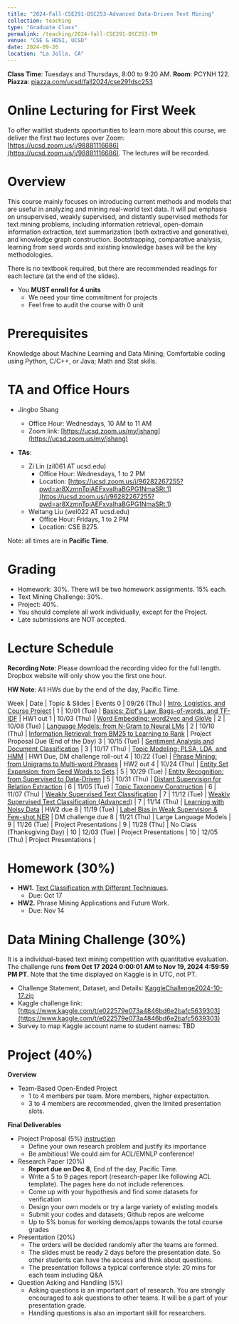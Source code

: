 ```yaml
---
title: "2024-Fall-CSE291-DSC253-Advanced Data-Driven Text Mining"
collection: teaching
type: "Graduate Class"
permalink: /teaching/2024-fall-CSE291-DSC253-TM
venue: "CSE & HDSI, UCSD"
date: 2024-09-26
location: "La Jolla, CA"
---
```


**Class Time**: Tuesdays and Thursdays, 8:00 to 9:20 AM.  **Room**: PCYNH 122.  **Piazza**: [piazza.com/ucsd/fall2024/cse291dsc253](https://piazza.com/ucsd/fall2024/cse291dsc253)


Online Lecturing for First Week
======

To offer waitlist students opportunities to learn more about this course, we deliver the first two lectures over Zoom: [https://ucsd.zoom.us/j/98881116686](https://ucsd.zoom.us/j/98881116686). The lectures will be recorded. 

Overview
======

This course mainly focuses on introducing current methods and models that are useful in analyzing and mining real-world text data. It will put emphasis on unsupervised, weakly supervised, and distantly supervised methods for text mining problems, including information retrieval, open-domain information extraction, text summarization (both extractive and generative), and knowledge graph construction. Bootstrapping, comparative analysis, learning from seed words and existing knowledge bases will be the key methodologies.

There is no textbook required, but there are recommended readings for each lecture (at the end of the slides).

- You **MUST enroll for 4 units**
    - We need your time commitment for projects
    - Feel free to audit the course with 0 unit


Prerequisites
======

Knowledge about Machine Learning and Data Mining; Comfortable coding using Python, C/C++, or Java; Math and Stat skills.

TA and Office Hours
======

- Jingbo Shang
    - Office Hour: Wednesdays, 10 AM to 11 AM
    - Zoom link: [https://ucsd.zoom.us/my/jshang](https://ucsd.zoom.us/my/jshang)

- **TAs**:
    - Zi Lin (zil061 AT ucsd.edu)
        - Office Hour: Wednesdays, 1 to 2 PM
        - Location: [https://ucsd.zoom.us/j/96282267255?pwd=ar8XzmnTpiAEFxvaIhaBGPG1NmaSRt.1](https://ucsd.zoom.us/j/96282267255?pwd=ar8XzmnTpiAEFxvaIhaBGPG1NmaSRt.1)
    - Weitang Liu (wel022 AT ucsd.edu)
        - Office Hour: Fridays, 1 to 2 PM
        - Location: CSE B275.


Note: all times are in **Pacific Time**.

Grading
======

- Homework: 30%. There will be two homework assignments. 15% each. 
- Text Mining Challenge: 30%.
- Project: 40%.
- You should complete all work individually, except for the Project.
- Late submissions are NOT accepted.

Lecture Schedule
======

**Recording Note**: Please download the recording video for the full length. Dropbox website will only show you the first one hour.

**HW Note**: All HWs due by the end of the day, Pacific Time. 

Week | Date        | Topic & Slides                                                  | Events
0    | 09/26 (Thu) | [Intro, Logistics, and Course Project](https://www.dropbox.com/scl/fo/6y609qa8dy2h1kl1j2rm5/ADYrb3Yl6RmrN46wcWD9S9k?rlkey=5fznuq20vduxne42yyrakkh85&dl=0) |
1    | 10/01 (Tue) | [Basics: Zipf's Law, Bags-of-words, and TF-IDF](https://www.dropbox.com/scl/fo/lka07lp13zqjautotlkq7/AFx01Bm0LKt2fSIgpv1-Uzw?rlkey=lksd0co3myuz6vi21sddxuliw&dl=0) | HW1 out
1    | 10/03 (Thu) | [Word Embedding: word2vec and GloVe](https://www.dropbox.com/scl/fo/wg2aadj8gw42twi6akur9/AER1Bdybcv-oGHLBb4f5XCE?rlkey=nd2ttg8pcz3iemr6krgyds69n&dl=0) |
2    | 10/08 (Tue) | [Language Models: from N-Gram to Neural LMs](https://www.dropbox.com/scl/fo/rv94mgonb9jh6y95kg45m/AJlsMosOO7PcegyfSzkKbh0?rlkey=4qkcecj4b7fjagxkbcdcjfooy&dl=0) |
2    | 10/10 (Thu) | [Information Retrieval: from BM25 to Learning to Rank](https://www.dropbox.com/scl/fo/jxqq1b69bb8xhxz9nee6f/AAtDhuciqrZpY-OujH9WNGs?rlkey=o1n4jsgkmkwm6ndvc4ws9nt7f&dl=0) | Project Proposal Due (End of the Day)
3    | 10/15 (Tue) | [Sentiment Analysis and Document Classification](https://www.dropbox.com/scl/fo/f67zmfgqebgb38r3b03ra/AC_p4Gu0K32K_X8m-0Sz3A4?rlkey=ket5dorfnntk2cjljr3tjjpvz&dl=0) |
3    | 10/17 (Thu) | [Topic Modeling: PLSA, LDA, and HMM](https://www.dropbox.com/scl/fo/k73zklt4raya3zfuthklm/AIsJqGR0zrqPtVV5pE5HYw4?rlkey=xi8i6fz502sqdmz1k9kjbks0d&dl=0) | HW1 Due, DM challenge roll-out
4    | 10/22 (Tue) | [Phrase Mining: from Unigrams to Multi-word Phrases](https://www.dropbox.com/scl/fo/g8f850bjw8c4kha4z6x8l/AI5HFcYCCCpzqW5UpUbFibk?rlkey=iw7hfff8qgbz9uumxud4b2gd8&dl=0) | HW2 out
4    | 10/24 (Thu) | [Entity Set Expansion: from Seed Words to Sets](https://www.dropbox.com/scl/fo/2ngq0gmslxt4qy2zgqqkv/ALM-eQGroyJZM_NReDFGBmo?rlkey=9wbrxngq3fz994xuw2h46khi0&dl=0) |
5    | 10/29 (Tue) | [Entity Recognition: from Supervised to Data-Driven](https://www.dropbox.com/scl/fo/0awngvrnmz2fc4xx3ohr9/AATa59Ssqq6RAdSUT8PJy-g?rlkey=6bm3viwsxbilx5o4n5z2gikuy&dl=0) |
5    | 10/31 (Thu) | [Distant Supervision for Relation Extraction](https://www.dropbox.com/scl/fo/vvrqyjo61zfdycd120cgo/AD1rC4blD20kBewVhodMPSs?rlkey=ntdl6w4kc6ot5k5790dc02rsq&dl=0) |
6    | 11/05 (Tue) | [Topic Taxonomy Construction](https://www.dropbox.com/scl/fo/rlj3z5loze34vwuilctao/ABNIHEXyj3h1FuMfP4DMENw?rlkey=4sn0ouwfjeds6d2t5z8lu8tsm&dl=0) |
6    | 11/07 (Thu) | [Weakly Supervised Text Classification](https://www.dropbox.com/scl/fo/6ym05fomn6u5kir2cnik9/AHmJbW8ZdjVG6-InAAiyx6c?rlkey=j16cv06ho7h8sefll1y17182y&dl=0) |
7    | 11/12 (Tue) | [Weakly Supervised Text Classification (Advanced)](https://www.dropbox.com/scl/fo/8meqir3b0dak9akyfba3y/ACVcmXwO1_qVa_T0iJVV0YM?rlkey=cf1q0y6pccczjv2wxnm7lpe4k&dl=0) |
7    | 11/14 (Thu) | [Learning with Noisy Data](https://www.dropbox.com/scl/fo/gpcpvzdam1o40jfaromwn/ABo_kNBXQ5tM23uKLLtRBOA?rlkey=f0g8riq93g0rd0zzefv2hr44m&dl=0) | HW2 due
8    | 11/19 (Tue) | [Label Bias in Weak Supervision & Few-shot NER](https://www.dropbox.com/scl/fo/gsnb8dny344i33umfhyuj/AIL7aDW5C-8HktvEe-nEtsc?rlkey=zp7xzs19h57siod8ta8ys4leh&dl=0) | DM challenge due
8    | 11/21 (Thu) | Large Language Models | 
9    | 11/26 (Tue) | Project Presentations                                           |
9    | 11/28 (Thu) | No Class (Thanksgiving Day)                                     |
10   | 12/03 (Tue) | Project Presentations                                           |
10   | 12/05 (Thu) | Project Presentations                                           |

Homework (30%)
======

- **HW1.** [Text Classification with Different Techniques](https://www.dropbox.com/s/m0l9kt39mggc7by/HW-1.zip?dl=1).
    - Due: Oct 17
- **HW2.** Phrase Mining Applications and Future Work. 
    - Due: Nov 14

Data Mining Challenge (30%)
======

It is a individual-based text mining competition with quantitative evaluation. 
The challenge runs **from Oct 17 2024 0:00:01 AM to Nov 19, 2024 4:59:59 PM PT**. Note that the time displayed on Kaggle is in UTC, not PT.

- Challenge Statement, Dataset, and Details: [KaggleChallenge2024-10-17.zip](https://www.dropbox.com/s/rs9r3k3hc2qajwx/KaggleChallenge2024-10-17.zip?dl=1)
- Kaggle challenge link: [https://www.kaggle.com/t/e022579e073a4846bd6e2bafc5639303](https://www.kaggle.com/t/e022579e073a4846bd6e2bafc5639303)
- Survey to map Kaggle account name to student names: TBD

Project (40%)
======

**Overview**
- Team-Based Open-Ended Project
    - 1 to 4 members per team. More members, higher expectation.
    - 3 to 4 members are recommended, given the limited presentation slots.

**Final Deliverables**
- Project Proposal (5%) [instruction](https://www.dropbox.com/s/vtct1ihynpouqcx/CSE291_Text_Mining___Project_Proposal.pdf?dl=0)
    - Define your own research problem and justify its importance
    - Be ambitious! We could aim for ACL/EMNLP conference!
- Research Paper (20%)
    - **Report due on Dec 8**, End of the day, Pacific Time. 
    - Write a 5 to 9 pages report (research-paper like following ACL template). The pages here do not include references.
    - Come up with your hypothesis and find some datasets for verification
    - Design your own models or try a large variety of existing models
    - Submit your codes and datasets; Github repos are welcome
    - Up to 5% bonus for working demos/apps towards the total course grades
- Presentation (20%)
    - The orders will be decided randomly after the teams are formed.
    - The slides must be ready 2 days before the presentation date. So other students can have the access and think about questions.
    - The presentation follows a typical conference style: 20 mins for each team including Q&A
- Question Asking and Handling (5%)
    - Asking questions is an important part of research. You are strongly encouraged to ask 
    questions to other teams. It will be a part of your presentation grade.
    - Handling questions is also an important skill for researchers. 
